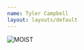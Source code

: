 ```yaml
---
name: Tyler Campbell
layout: layouts/default
---
```


![MOIST](https://thumbs.gfycat.com/AmusingEducatedAlabamamapturtle-size_restricted.gif)
